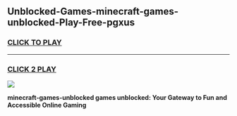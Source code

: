 
## Unblocked-Games-minecraft-games-unblocked-Play-Free-pgxus
<h3>
<a href="https://premium76.site?title=minecraft-games-unblocked&ref=10A">CLICK TO PLAY</a></h3>
<hr>

<h3>
<a href="https://premium76.site?title=minecraft-games-unblocked&ref=10A">CLICK 2 PLAY</a>
  
</h3>

<a href="https://premium76.site?title=minecraft-games-unblocked&ref=10A"><img src="https://clearcache.store/games.png"></a>


**minecraft-games-unblocked games unblocked: Your Gateway to Fun and Accessible Online Gaming**
